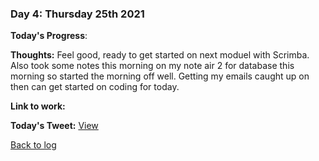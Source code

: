 ### Day 4: Thursday 25th 2021

**Today's Progress**:   

**Thoughts:** Feel good, ready to get started on next moduel with Scrimba.  Also took some notes this morning on my note air 2 for database this morning so started the morning off well.  Getting my emails caught up on then can get started on coding for today.  

**Link to work:** 

**Today's Tweet:** [View]()

[Back to log](/log.md)